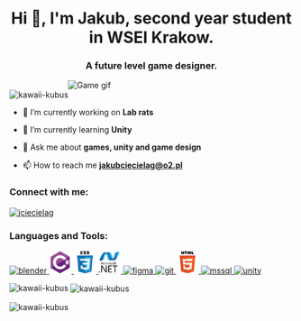 <h1 align="center">Hi 👋, I'm Jakub, second year student in WSEI Krakow.</h1>
<h3 align="center">A future level game designer.</h3>
<img align="right" alt="Game gif" width="400" src="https://www.icegif.com/wp-content/uploads/video-games-icegif-1.gif"

<p align="left"> <img src="https://komarev.com/ghpvc/?username=kawaii-kubus&label=Profile%20views&color=0e75b6&style=flat" alt="kawaii-kubus" /> </p>

- 🔭 I’m currently working on **Lab rats**

- 🌱 I’m currently learning **Unity**

- 💬 Ask me about **games, unity and game design**

- 📫 How to reach me **jakubciecielag@o2.pl**

<h3 align="left">Connect with me:</h3>
<p align="left">
<a href="https://linkedin.com/in/jciecielag" target="blank"><img align="center" src="https://raw.githubusercontent.com/rahuldkjain/github-profile-readme-generator/master/src/images/icons/Social/linked-in-alt.svg" alt="jciecielag" height="30" width="40" /></a>
</p>

<h3 align="left">Languages and Tools:</h3>
<p align="left"> <a href="https://www.blender.org/" target="_blank" rel="noreferrer"> <img src="https://download.blender.org/branding/community/blender_community_badge_white.svg" alt="blender" width="40" height="40"/> </a> <a href="https://www.w3schools.com/cs/" target="_blank" rel="noreferrer"> <img src="https://raw.githubusercontent.com/devicons/devicon/master/icons/csharp/csharp-original.svg" alt="csharp" width="40" height="40"/> </a> <a href="https://www.w3schools.com/css/" target="_blank" rel="noreferrer"> <img src="https://raw.githubusercontent.com/devicons/devicon/master/icons/css3/css3-original-wordmark.svg" alt="css3" width="40" height="40"/> </a> <a href="https://dotnet.microsoft.com/" target="_blank" rel="noreferrer"> <img src="https://raw.githubusercontent.com/devicons/devicon/master/icons/dot-net/dot-net-original-wordmark.svg" alt="dotnet" width="40" height="40"/> </a> <a href="https://www.figma.com/" target="_blank" rel="noreferrer"> <img src="https://www.vectorlogo.zone/logos/figma/figma-icon.svg" alt="figma" width="40" height="40"/> </a> <a href="https://git-scm.com/" target="_blank" rel="noreferrer"> <img src="https://www.vectorlogo.zone/logos/git-scm/git-scm-icon.svg" alt="git" width="40" height="40"/> </a> <a href="https://www.w3.org/html/" target="_blank" rel="noreferrer"> <img src="https://raw.githubusercontent.com/devicons/devicon/master/icons/html5/html5-original-wordmark.svg" alt="html5" width="40" height="40"/> </a> <a href="https://www.microsoft.com/en-us/sql-server" target="_blank" rel="noreferrer"> <img src="https://www.svgrepo.com/show/303229/microsoft-sql-server-logo.svg" alt="mssql" width="40" height="40"/> </a> <a href="https://unity.com/" target="_blank" rel="noreferrer"> <img src="https://www.vectorlogo.zone/logos/unity3d/unity3d-icon.svg" alt="unity" width="40" height="40"/> </a> </p>

<p><img align="left" src="https://github-readme-stats.vercel.app/api/top-langs?username=kawaii-kubus&show_icons=true&locale=en&layout=compact" alt="kawaii-kubus" /></p>

<p>&nbsp;<img align="center" src="https://github-readme-stats.vercel.app/api?username=kawaii-kubus&show_icons=true&locale=en" alt="kawaii-kubus" /></p>

<p><img align="center" src="https://github-readme-streak-stats.herokuapp.com/?user=kawaii-kubus&" alt="kawaii-kubus" /></p>

